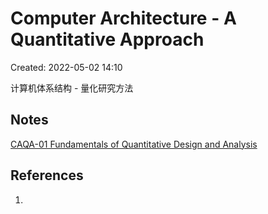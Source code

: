 # Computer Architecture - A Quantitative Approach

Created: 2022-05-02 14:10

计算机体系结构 - 量化研究方法

## Notes

[CAQA-01 Fundamentals of Quantitative Design and Analysis](../05-Notes%20Block/CAQA-01%20Fundamentals%20of%20Quantitative%20Design%20and%20Analysis.md)

## References

1.
